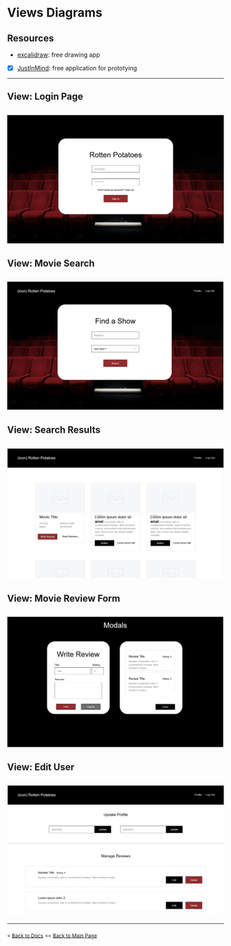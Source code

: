 # Views Diagrams
## Resources
- [excalidraw](https://www.excalidraw.com/): free drawing app
- [x] [JustInMind](https://www.justinmind.com/): free application for prototying

---
## View: Login Page
![img of login page](/docs/img/view_login.png)
---
## View: Movie Search
![view of movie search](/docs/img/view_movie_search.png)
---
## View: Search Results
![view of movie search results](/docs/img/view_search_results.png)
---
## View: Movie Review Form
![view of modals that pop up on movie description](/docs/img/view_modals_write_review.png)
---
## View: Edit User
![view of editing user info](/docs/img/view_edit_user.png)
---



---
<sub>\< [Back to Docs](/docs/README.md)</sub>
<sub>\<\< [Back to Main Page](/README.md)</sub>